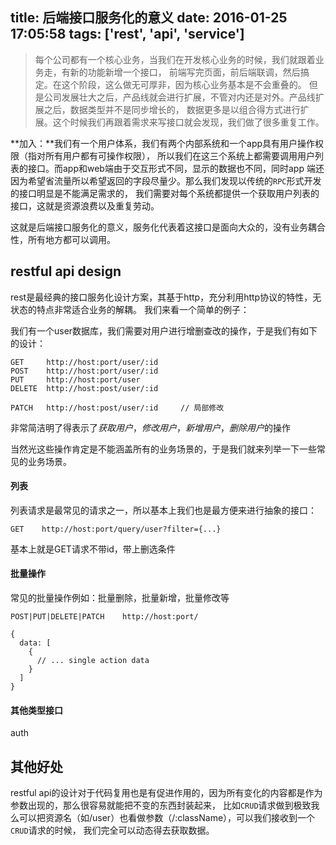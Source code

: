 title: 后端接口服务化的意义
date: 2016-01-25 17:05:58
tags: ['rest', 'api', 'service']
---

> 每个公司都有一个核心业务，当我们在开发核心业务的时候，我们就跟着业务走，有新的功能新增一个接口，
前端写完页面，前后端联调，然后搞定。在这个阶段，这么做无可厚非，因为核心业务基本是不会重叠的。
但是公司发展壮大之后，产品线就会进行扩展，不管对内还是对外。产品线扩展之后，数据类型并不是同步增长的，
数据更多是以组合得方式进行扩展。这个时候我们再跟着需求来写接口就会发现，我们做了很多重复工作。

**加入：**我们有一个用户体系，我们有两个内部系统和一个app具有用户操作权限（指对所有用户都有可操作权限），
所以我们在这三个系统上都需要调用用户列表的接口。而app和web端由于交互形式不同，显示的数据也不同，同时app
端还因为希望省流量所以希望返回的字段尽量少。那么我们发现以传统的`RPC`形式开发的接口明显是不能满足需求的，
我们需要对每个系统都提供一个获取用户列表的接口，这就是资源浪费以及重复劳动。

这就是后端接口服务化的意义，服务化代表着这接口是面向大众的，没有业务耦合性，所有地方都可以调用。

## restful api design
rest是最经典的接口服务化设计方案，其基于http，充分利用http协议的特性，无状态的特点非常适合业务的解耦。
我们来看一个简单的例子：

我们有一个user数据库，我们需要对用户进行增删查改的操作，于是我们有如下的设计：
```
GET     http://host:port/user/:id
POST    http://host:port/user/:id
PUT     http://host:port/user
DELETE  http://host:post/user/:id

PATCH   http://host:post/user/:id     // 局部修改
```
非常简洁明了得表示了*获取用户*，*修改用户*，*新增用户*，*删除用户*的操作

当然光这些操作肯定是不能涵盖所有的业务场景的，于是我们就来列举一下一些常见的业务场景。

#### 列表
列表请求是最常见的请求之一，所以基本上我们也是最方便来进行抽象的接口：
```
GET    http://host:port/query/user?filter={...}
```
基本上就是GET请求不带id，带上删选条件

#### 批量操作
常见的批量操作例如：批量删除，批量新增，批量修改等
```
POST|PUT|DELETE|PATCH    http://host:port/

{
  data: [
    {
      // ... single action data
    }
  ]
}
```

#### 其他类型接口
auth


## 其他好处
restful api的设计对于代码复用也是有促进作用的，因为所有变化的内容都是作为参数出现的，那么很容易就能把不变的东西封装起来，
比如`CRUD`请求做到极致我么可以把资源名（如/user）也看做参数（/:className），可以我们接收到一个`CRUD`请求的时候，
我们完全可以动态得去获取数据。
